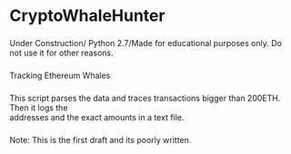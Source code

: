 # CryptoWhaleHunter
### 
Under Construction/ Python 2.7/Made for educational purposes only. Do not use it for other reasons.
### 
Tracking Ethereum Whales<br />
### 
This script parses the data and traces transactions bigger than 200ETH. Then it logs the  
addresses and the exact amounts in a text file.<br />

### 
Note: This is the first draft and its poorly written.
